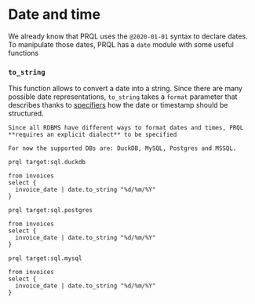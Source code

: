 # Date and time

We already know that PRQL uses the `@2020-01-01` syntax to declare dates. To
manipulate those dates, PRQL has a `date` module with some useful functions

### `to_string`

This function allows to convert a date into a string. Since there are many
possible date representations, `to_string` takes a `format` parameter that
describes thanks to [specifiers](./format-specifiers.md) how the date or
timestamp should be structured.

```admonish info
Since all RDBMS have different ways to format dates and times, PRQL **requires an explicit dialect** to be specified
```

```admonish info
For now the supported DBs are: DuckDB, MySQL, Postgres and MSSQL.
```

```prql
prql target:sql.duckdb

from invoices
select {
  invoice_date | date.to_string "%d/%m/%Y"
}
```

```prql
prql target:sql.postgres

from invoices
select {
  invoice_date | date.to_string "%d/%m/%Y"
}
```

```prql
prql target:sql.mysql

from invoices
select {
  invoice_date | date.to_string "%d/%m/%Y"
}
```
